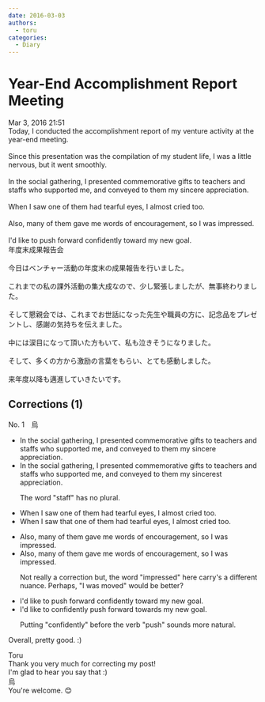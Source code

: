 ```yaml
---
date: 2016-03-03
authors:
  - toru
categories:
  - Diary
---
```


<h1 id="subject_show">Year-End Accomplishment Report Meeting</h1>
<div class="date">Mar 3, 2016 21:51</div>
<div id="post"><div id="body_show_ori">
Today, I conducted the accomplishment report of my venture activity at the year-end meeting.<br/><br/>Since this presentation was the compilation of my student life, I was a little nervous, but it went smoothly.<br/><br/>In the social gathering, I presented commemorative gifts to teachers and staffs who supported me, and conveyed to them my sincere appreciation.<br/><br/>When I saw one of them had tearful eyes, I almost cried too.<br/><br/>Also, many of them gave me words of encouragement, so I was impressed.<br/><br/>I'd like to push forward confidently toward my new goal.
</div></div>

<!-- more -->

<div id="post_ja"><div id="body_show_mo">
年度末成果報告会<br/><br/>今日はベンチャー活動の年度末の成果報告を行いました。<br/><br/>これまでの私の課外活動の集大成なので、少し緊張しましたが、無事終わりました。<br/><br/>そして懇親会では、これまでお世話になった先生や職員の方に、記念品をプレゼントし、感謝の気持ちを伝えました。<br/><br/>中には涙目になって頂いた方もいて、私も泣きそうになりました。<br/><br/>そして、多くの方から激励の言葉をもらい、とても感動しました。<br/><br/>来年度以降も邁進していきたいです。
</div></div>

## Corrections (1)
<div id="block"><div class="first_name"> No. 1　<span class="just_name">烏</span></div><div id="block2">
<ul class="correction_field">
<li class="incorrect">In the social gathering, I presented commemorative gifts to teachers and staffs who supported me, and conveyed to them my sincere appreciation.</li>
<li class="corrected correct">
In the social gathering, I presented commemorative gifts to teachers and staff<span class="sline">s</span> who supported me, and conveyed to them my sincere<span class="f_red">st</span> appreciation.
<p class="correction_comment">The word "staff" has no plural.</p>
</li>
</ul>
<ul class="correction_field">
<li class="incorrect">When I saw one of them had tearful eyes, I almost cried too.</li>
<li class="corrected correct">
When I saw <span class="f_blue">that</span> one of them had tearful eyes, I almost cried too.
</li>
</ul>
<ul class="correction_field">
<li class="incorrect">Also, many of them gave me words of encouragement, so I was impressed.</li>
<li class="corrected correct">
Also, many of them gave me words of encouragement, so I was impressed.
<p class="correction_comment">Not really a correction but, the word "impressed" here carry's a different nuance. Perhaps, "I was moved" would be better?</p>
</li>
</ul>
<ul class="correction_field">
<li class="incorrect">I'd like to push forward confidently toward my new goal.</li>
<li class="corrected correct">
I'd like to <span class="f_blue">confidently</span> push forward toward<span class="f_red">s</span> my new goal.
<p class="correction_comment">Putting "confidently" before the verb "push" sounds more natural.</p>
</li>
</ul>
<p class="comment_small">
 Overall, pretty good. :)
</p>

</div><div class="name"><span class="just_name">Toru</span><br>
Thank you very much for correcting my post!<br/>I'm glad to hear you say that :)
</div>
<div class="name"><span class="just_name">烏</span><br>
You're welcome. 😊 
</div>
</div>
